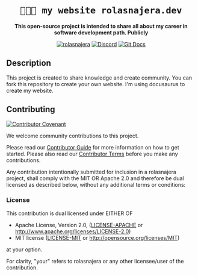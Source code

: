 <!-- Allow this file to not have a first-line heading -->
<!-- markdown-lint-disable-file MD041 no-emphasis-as-heading -->

<!-- inline html -->
<!-- markdownlint-disable-file MD033 -->

<div align="center">

# `👨🏻‍💻 my website rolasnajera.dev`

**This open-source project is intended to share all about my career in software development path. Publicly**

[![rolasnajera](https://img.shields.io/badge/website-open%20source-blueviolet.svg)](https://rolasnajera.dev)
[![Discord](https://img.shields.io/discord/991121585790517339)](https://discord.gg/YGjPsKcs)
[![Git Docs](https://img.shields.io/badge/git%20main%20docs-published-blue)](https://rolasnajera.dev)
</div>

## Description 
This project is created to share knowledge and create community. You can fork this repository to create your own website.
I'm using docusaurus to create my website.

## Contributing

[![Contributor Covenant](https://img.shields.io/badge/contributor%20covenant-v1.4-ff69b4.svg)](CODE_OF_CONDUCT.md)

We welcome community contributions to this project.

Please read our [Contributor Guide](CONTRIBUTING.md) for more information on how to get started.
Please also read our [Contributor Terms](CONTRIBUTING.md#contributor-terms) before you make any contributions.

Any contribution intentionally submitted for inclusion in a rolasnajera project, shall comply with the MIT OR Apache 2.0
and therefore be dual licensed as described below, without any additional terms or conditions:

### License

This contribution is dual licensed under EITHER OF

- Apache License, Version 2.0, ([LICENSE-APACHE](LICENSE-APACHE) or <http://www.apache.org/licenses/LICENSE-2.0>)
- MIT license ([LICENSE-MIT](LICENSE-MIT) or <http://opensource.org/licenses/MIT>)

at your option.

For clarity, "your" refers to rolasnajera or any other licensee/user of the contribution.
